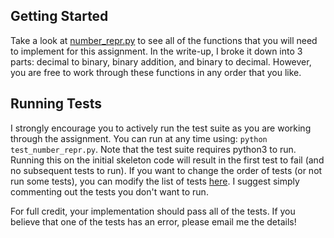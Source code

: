 ## Getting Started
Take a look at [number_repr.py](https://github.com/BradMcDanel/cps242-assignments/blob/main/number_repr/number_repr.py) to see all of the functions that you will need to implement for this assignment. In the write-up, I broke it down into 3 parts: decimal to binary, binary addition, and binary to decimal. However, you are free to work through these functions in any order that you like.

## Running Tests
I strongly encourage you to actively run the test suite as you are working through the assignment. You can run at any time using:
`python test_number_repr.py`. Note that the test suite requires python3 to run. Running this on the initial skeleton code will result in the first test to fail (and no subsequent tests to run). If you want to change the order of tests (or not run some tests), you can modify the list of tests [here](https://github.com/BradMcDanel/cps242-assignments/blob/main/number_repr/test_number_repr.py#L183). I suggest simply commenting out the tests you don't want to run.

For full credit, your implementation should pass all of the tests. If you believe that one of the tests has an error, please email me the details! 
